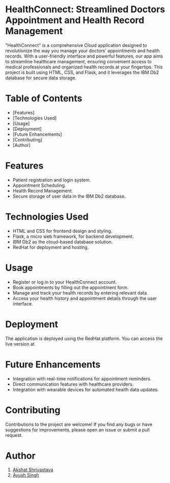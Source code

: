 # HealthConnect: Streamlined Doctors Appointment and Health Record Management

"HealthConnect" is a comprehensive Cloud application designed to revolutionize the way you manage your doctors' appointments and health records. With a user-friendly interface and powerful features, our app aims to streamline healthcare management, ensuring convenient access to medical professionals and organized health records at your fingertips. This project is built using HTML, CSS, and Flask, and it leverages the IBM Db2 database for secure data storage.

# Table of Contents
* [Features]
* [Technologies Used]
* [Usage]
* [Deployment]
* [Future Enhancements]
* [Contributing]
* [Author]

# Features

* Patient registration and login system.
* Appointment Scheduling.
* Health Record Management.
* Secure storage of user data in the IBM Db2 database.

# Technologies Used

* HTML and CSS for frontend design and styling.
* Flask, a micro web framework, for backend development.
* IBM Db2 as the cloud-based database solution.
* RedHat for deployment and hosting.

# Usage

* Register or log in to your HealthConnect account.
* Book appointments by filling out the appointment form.
* Manage and track your health records by entering relevant data.
* Access your health history and appointment details through the user interface.

# Deployment

The application is deployed using the RedHat platform. You can access the live version at

# Future Enhancements
* Integration with real-time notifications for appointment reminders.
* Direct communication features with healthcare providers.
* Integration with wearable devices for automated health data updates.

# Contributing
Contributions to the project are welcome! If you find any bugs or have suggestions for improvements, please open an issue or submit a pull request.

# Author

1. [Akshat Shrivastava](https://github.com/Akshatshrivastava111)
2. [Ayush Singh](https://github.com/ayush2883)


